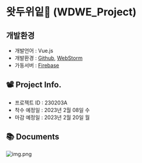 # 왓두위잍🍚 (WDWE_Project)



## 개발환경
- 개발언어 : Vue.js
- 개발환경 : [Github](https://github.com/), [WebStorm](https://www.jetbrains.com/webstorm/)
- 가동서버 : [Firebase](https://firebase.google.com/)

## 📽️ Project Info.

- 프로젝트 ID : 230203A
- 착수 예정일 : 2023년 2월 08일 수
- 마감 예정일 : 2023년 2월 20일 월

## 📚 Documents
![img.png](img.png)
